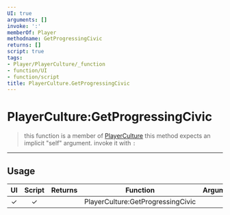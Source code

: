 ```yaml
---
UI: true
arguments: []
invoke: ':'
memberOf: Player
methodname: GetProgressingCivic
returns: []
script: true
tags:
- Player/PlayerCulture/_function
- function/UI
- function/script
title: PlayerCulture.GetProgressingCivic
---
```

# PlayerCulture:GetProgressingCivic
> this function is a member of [PlayerCulture](civ-6/lua/PlayerCulture.md)
> this method expects an implicit "self" argument. invoke it with `:`
-----
## Usage
|  UI | Script | Returns | Function | Arguments |
|:---:|:------:|-------:|:--------:|:---------|
|✓|✓||PlayerCulture:GetProgressingCivic||
